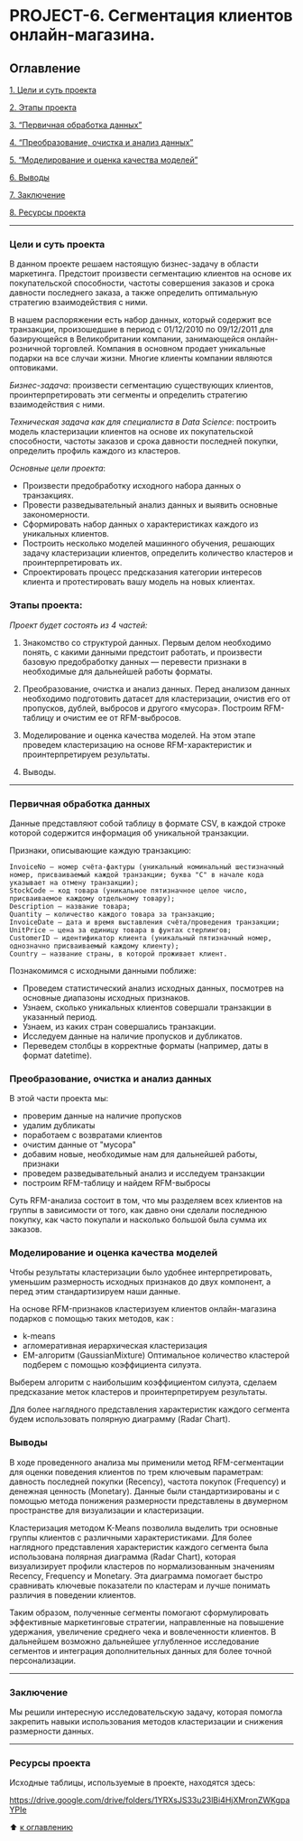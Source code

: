 # PROJECT-6. Сегментация клиентов онлайн-магазина.
## Оглавление
[1. Цели и суть проекта](#Цели-и-суть-проекта)

[2. Этапы проекта](#Этапы-проекта)

[3. “Первичная обработка данных”](#Первичная-обработка-данных)

[4. “Преобразование, очистка и анализ данных”](#Преобразование-очистка-и-анализ-данных)

[5. “Моделирование и оценка качества моделей”](#Моделирование-и-оценка-качества-моделей)

[6. Выводы](#Выводы)

[7. Заключение](#Заключение)

[8. Ресурсы проекта](#Ресурсы-проекта)


-----
### **Цели и суть проекта**

В данном проекте решаем настоящую бизнес-задачу в области маркетинга. Предстоит произвести сегментацию клиентов на основе их покупательской способности, частоты совершения заказов и срока давности последнего заказа, а также определить оптимальную стратегию взаимодействия с ними.

В нашем распоряжении есть набор данных, который содержит все транзакции, произошедшие в период с 01/12/2010 по 09/12/2011 для базирующейся в Великобритании компании, занимающейся онлайн-розничной торговлей. Компания в основном продает уникальные подарки на все случаи жизни. Многие клиенты компании являются оптовиками.

*Бизнес-задача*: произвести сегментацию существующих клиентов, проинтерпретировать эти сегменты и определить стратегию взаимодействия с ними.

*Техническая задача как для специалиста в Data Science*: построить модель кластеризации клиентов на основе их покупательской способности, частоты заказов и срока давности последней покупки, определить профиль каждого из кластеров.

*Основные цели проекта*:

- Произвести предобработку исходного набора данных о транзакциях.
- Провести разведывательный анализ данных и выявить основные закономерности.
- Сформировать набор данных о характеристиках каждого из уникальных клиентов.
- Построить несколько моделей машинного обучения, решающих задачу кластеризации клиентов, определить количество кластеров и проинтерпретировать их.
- Спроектировать процесс предсказания категории интересов клиента и протестировать вашу модель на новых клиентах.


### **Этапы проекта:**

*Проект будет состоять из 4 частей:*

1. Знакомство со структурой данных.
Первым делом необходимо понять, с какими данными предстоит работать, и произвести базовую предобработку данных — перевести признаки в необходимые для дальнейшей работы форматы.


2. Преобразование, очистка и анализ данных.
Перед анализом данных необходимо подготовить датасет для кластеризации, очистив его от пропусков, дублей, выбросов и другого «мусора».
Построим RFM-таблицу и очистим ее от RFM-выбросов.

3. Моделирование и оценка качества моделей.
На этом этапе проведем кластеризацию на основе RFM-характеристик и проинтерпретируем результаты.

4. Выводы.

---
### **Первичная обработка данных**

Данные представляют собой таблицу в формате CSV, в каждой строке которой содержится информация об уникальной транзакции.

Признаки, описывающие каждую транзакцию:

    InvoiceNo — номер счёта-фактуры (уникальный номинальный шестизначный номер, присваиваемый каждой транзакции; буква "C" в начале кода указывает на отмену транзакции);
    StockCode — код товара (уникальное пятизначное целое число, присваиваемое каждому отдельному товару);
    Description — название товара;
    Quantity — количество каждого товара за транзакцию;
    InvoiceDate — дата и время выставления счёта/проведения транзакции;
    UnitPrice — цена за единицу товара в фунтах стерлингов;
    CustomerID — идентификатор клиента (уникальный пятизначный номер, однозначно присваиваемый каждому клиенту);
    Country — название страны, в которой проживает клиент.

Познакомимся с исходными данными поближе:

- Проведем статистический анализ исходных данных, посмотрев на основные диапазоны исходных признаков.
- Узнаем, сколько уникальных клиентов совершали транзакции в указанный период.
- Узнаем, из каких стран совершались транзакции.
- Исследуем данные на наличие пропусков и дубликатов.
- Переведем столбцы в корректные форматы (например, даты в формат datetime).


### **Преобразование, очистка и анализ данных**

В этой части проекта мы:

- проверим данные на наличие пропусков
- удалим дубликаты
- поработаем с возвратами клиентов
- очистим данные от "мусора"
- добавим новые, необходимые нам для дальнейшей работы, признаки 
- проведем разведывательный анализ и исследуем транзакции
- построим RFM-таблицу и найдем RFM-выбросы

Суть RFM-анализа состоит в том, что мы разделяем всех клиентов на группы в зависимости от того, как давно они сделали последнюю покупку, как часто покупали и насколько большой была сумма их заказов. 


### **Моделирование и оценка качества моделей**

Чтобы результаты кластеризации было удобнее интерпретировать, уменьшим размерность исходных признаков до двух компонент, а перед этим стандартизируем наши данные. 

На основе RFM-признаков кластеризуем клиентов онлайн-магазина подарков с помощью таких методов, как :
- k-means
- агломеративная иерархическая кластеризация
- EM-алгоритм (GaussianMixture)
Оптимальное количество кластерой подберем с помощью коэффициента силуэта.

Выберем алгоритм с наибольшим коэффициентом силуэта, сделаем предсказание меток кластеров и проинтерпретируем результаты.

Для более наглядного представления характеристик каждого сегмента будем использовать полярную диаграмму (Radar Chart).


### **Выводы**

В ходе проведенного анализа мы применили метод RFM-сегментации для оценки поведения клиентов по трем ключевым параметрам: давность последней покупки (Recency), частота покупок (Frequency) и денежная ценность (Monetary). Данные были стандартизированы и с помощью метода понижения размерности представлены в двумерном пространстве для визуализации и кластеризации.

Кластеризация методом K-Means позволила выделить три основные группы клиентов с различными характеристиками.
Для более наглядного представления характеристик каждого сегмента была использована полярная диаграмма (Radar Chart), которая визуализирует профили кластеров по нормализованным значениям Recency, Frequency и Monetary. Эта диаграмма помогает быстро сравнивать ключевые показатели по кластерам и лучше понимать различия в поведении клиентов.

Таким образом, полученные сегменты помогают сформулировать эффективные маркетинговые стратегии, направленные на повышение удержания, увеличение среднего чека и вовлеченности клиентов. В дальнейшем возможно дальнейшее углубленное исследование сегментов и интеграция дополнительных данных для более точной персонализации.


----
### **Заключение**

Мы решили интересную исследовательскую задачу, которая помогла закрепить навыки использования методов кластеризации и снижения размерности данных.

---
### **Ресурсы проекта**

Исходные таблицы, используемые в проекте, находятся здесь:

https://drive.google.com/drive/folders/1YRXsJS33u23lBi4HjXMronZWKgpaYPIe





:arrow_up: [к оглавлению](https://github.com/TatyanaTmf/ds_game/tree/main/project_6/README.md#Оглавление)